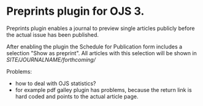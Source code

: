 
# Preprints plugin for OJS 3. 

Preprints plugin enables a journal to preview single articles publicly before the actual issue has been published.

After enabling the plugin the Schedule for Publication form includes a selection "Show as preprint". All articles with this selection will be shown in *SITE/JOURNALNAME/forthcoming/*

Problems:
- how to deal with OJS statistics?
- for example pdf galley plugin has problems, because the return link is hard coded and points to the actual article page.





